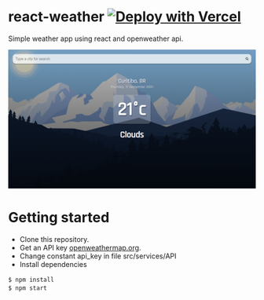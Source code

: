 # react-weather [![Deploy with Vercel](https://vercel.com/button)](https://react-weather-alpha.vercel.app/)
Simple weather app using react and openweather api.

![Screenshot](https://github.com/wribeiiro/react-weather/blob/master/public/screenshot.png)

# Getting started

- Clone this repository.
- Get an API key [openweathermap.org](https://openweathermap.org/appid).
- Change constant api_key in file src/services/API
- Install dependencies
```sh
$ npm install
$ npm start
```